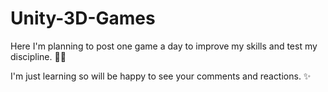 # Unity-3D-Games

Here I'm planning to post one game a day to improve my skills and test my discipline. 🙌🏻

I'm just learning so will be happy to see your comments and reactions. ✨
